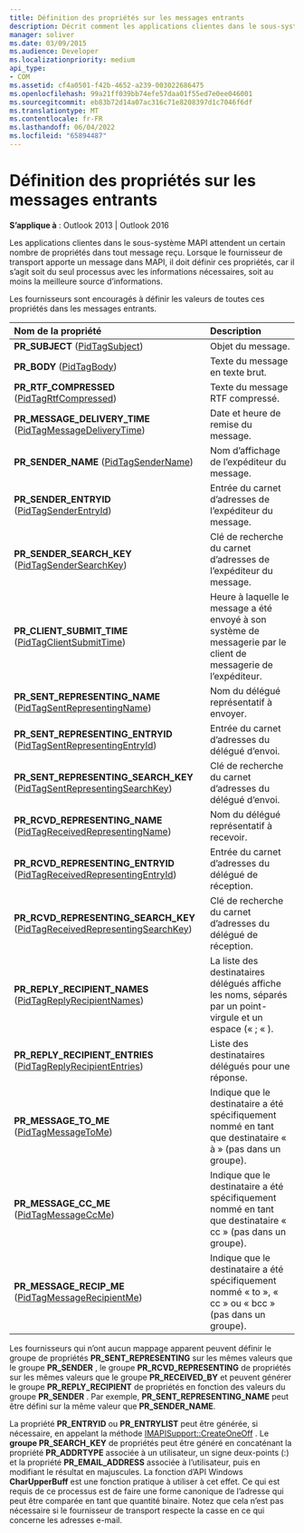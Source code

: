 ```yaml
---
title: Définition des propriétés sur les messages entrants
description: Décrit comment les applications clientes dans le sous-système MAPI attendent un certain nombre de propriétés dans un message reçu.
manager: soliver
ms.date: 03/09/2015
ms.audience: Developer
ms.localizationpriority: medium
api_type:
- COM
ms.assetid: cf4a0501-f42b-4652-a239-003022686475
ms.openlocfilehash: 99a21ff039bb74efe57daa01f55ed7e0ee046001
ms.sourcegitcommit: eb83b72d14a07ac316c71e8208397d1c7046f6df
ms.translationtype: MT
ms.contentlocale: fr-FR
ms.lasthandoff: 06/04/2022
ms.locfileid: "65894487"
---
```

# <a name="setting-properties-on-incoming-messages"></a>Définition des propriétés sur les messages entrants

  
  
**S’applique à** : Outlook 2013 | Outlook 2016 
  
Les applications clientes dans le sous-système MAPI attendent un certain nombre de propriétés dans tout message reçu. Lorsque le fournisseur de transport apporte un message dans MAPI, il doit définir ces propriétés, car il s’agit soit du seul processus avec les informations nécessaires, soit au moins la meilleure source d’informations.
  
Les fournisseurs sont encouragés à définir les valeurs de toutes ces propriétés dans les messages entrants.
  
|**Nom de la propriété**|**Description**|
|:-----|:-----|
|**PR_SUBJECT** ([PidTagSubject](pidtagsubject-canonical-property.md))  <br/> |Objet du message. |
|**PR_BODY** ([PidTagBody](pidtagbody-canonical-property.md))  <br/> |Texte du message en texte brut. |
|**PR_RTF_COMPRESSED** ([PidTagRtfCompressed](pidtagrtfcompressed-canonical-property.md))  <br/> |Texte du message RTF compressé. |
|**PR_MESSAGE_DELIVERY_TIME** ([PidTagMessageDeliveryTime](pidtagmessagedeliverytime-canonical-property.md))  <br/> |Date et heure de remise du message. |
|**PR_SENDER_NAME** ([PidTagSenderName](pidtagsendername-canonical-property.md))  <br/> |Nom d’affichage de l’expéditeur du message. |
|**PR_SENDER_ENTRYID** ([PidTagSenderEntryId](pidtagsenderentryid-canonical-property.md))  <br/> |Entrée du carnet d’adresses de l’expéditeur du message. |
|**PR_SENDER_SEARCH_KEY** ([PidTagSenderSearchKey](pidtagsendersearchkey-canonical-property.md))  <br/> |Clé de recherche du carnet d’adresses de l’expéditeur du message. |
|**PR_CLIENT_SUBMIT_TIME** ([PidTagClientSubmitTime](pidtagclientsubmittime-canonical-property.md))  <br/> |Heure à laquelle le message a été envoyé à son système de messagerie par le client de messagerie de l’expéditeur. |
|**PR_SENT_REPRESENTING_NAME** ([PidTagSentRepresentingName](pidtagsentrepresentingname-canonical-property.md))  <br/> |Nom du délégué représentatif à envoyer. |
|**PR_SENT_REPRESENTING_ENTRYID** ([PidTagSentRepresentingEntryId](pidtagsentrepresentingentryid-canonical-property.md))  <br/> |Entrée du carnet d’adresses du délégué d’envoi. |
|**PR_SENT_REPRESENTING_SEARCH_KEY** ([PidTagSentRepresentingSearchKey](pidtagsentrepresentingsearchkey-canonical-property.md))  <br/> |Clé de recherche du carnet d’adresses du délégué d’envoi. |
|**PR_RCVD_REPRESENTING_NAME** ([PidTagReceivedRepresentingName](pidtagreceivedrepresentingname-canonical-property.md))  <br/> |Nom du délégué représentatif à recevoir. |
|**PR_RCVD_REPRESENTING_ENTRYID** ([PidTagReceivedRepresentingEntryId](pidtagreceivedrepresentingentryid-canonical-property.md))  <br/> |Entrée du carnet d’adresses du délégué de réception. |
|**PR_RCVD_REPRESENTING_SEARCH_KEY** ([PidTagReceivedRepresentingSearchKey](pidtagreceivedrepresentingsearchkey-canonical-property.md))  <br/> |Clé de recherche du carnet d’adresses du délégué de réception. |
|**PR_REPLY_RECIPIENT_NAMES** ([PidTagReplyRecipientNames](pidtagreplyrecipientnames-canonical-property.md))  <br/> |La liste des destinataires délégués affiche les noms, séparés par un point-virgule et un espace (« ; « ). |
|**PR_REPLY_RECIPIENT_ENTRIES** ([PidTagReplyRecipientEntries](pidtagreplyrecipiententries-canonical-property.md))  <br/> |Liste des destinataires délégués pour une réponse. |
|**PR_MESSAGE_TO_ME** ([PidTagMessageToMe](pidtagmessagetome-canonical-property.md))  <br/> |Indique que le destinataire a été spécifiquement nommé en tant que destinataire « à » (pas dans un groupe). |
|**PR_MESSAGE_CC_ME** ([PidTagMessageCcMe](pidtagmessageccme-canonical-property.md))  <br/> |Indique que le destinataire a été spécifiquement nommé en tant que destinataire « cc » (pas dans un groupe). |
|**PR_MESSAGE_RECIP_ME** ([PidTagMessageRecipientMe](pidtagmessagerecipientme-canonical-property.md))  <br/> |Indique que le destinataire a été spécifiquement nommé « to », « cc » ou « bcc » (pas dans un groupe). |
   
Les fournisseurs qui n’ont aucun mappage apparent peuvent définir le groupe de propriétés **PR_SENT_REPRESENTING** sur les mêmes valeurs que le groupe **PR_SENDER** , le groupe **PR_RCVD_REPRESENTING** de propriétés sur les mêmes valeurs que le groupe **PR_RECEIVED_BY** et peuvent générer le groupe **PR_REPLY_RECIPIENT** de propriétés en fonction des valeurs du groupe **PR_SENDER** . Par exemple, **PR_SENT_REPRESENTING_NAME** peut être défini sur la même valeur que **PR_SENDER_NAME**.
  
La propriété **PR_ENTRYID** ou **PR_ENTRYLIST** peut être générée, si nécessaire, en appelant la méthode [IMAPISupport::CreateOneOff](imapisupport-createoneoff.md) . Le **groupe PR_SEARCH_KEY** de propriétés peut être généré en concaténant la propriété **PR_ADDRTYPE** associée à un utilisateur, un signe deux-points (:) et la propriété **PR_EMAIL_ADDRESS** associée à l’utilisateur, puis en modifiant le résultat en majuscules. La fonction d’API Windows **CharUpperBuff** est une fonction pratique à utiliser à cet effet. Ce qui est requis de ce processus est de faire une forme canonique de l’adresse qui peut être comparée en tant que quantité binaire. Notez que cela n’est pas nécessaire si le fournisseur de transport respecte la casse en ce qui concerne les adresses e-mail. 
  

